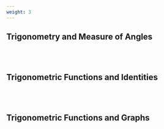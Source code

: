 ```yaml
---
weight: 3
---
```


## Trigonometry and Measure of Angles
<br><br>

## Trigonometric Functions and Identities
<br><br>

## Trigonometric Functions and Graphs
<br><br>